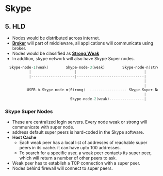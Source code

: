 # Skype

## 5. HLD
- Nodes would be distributed across internet.
- **[Broker](/System-Design/Concepts/Distributed_Systems/Distributed_System_Types_Architectures.md)** will part of middleware, all applications will communicate using broker.
- Nodes would be classified as **[Strong,Weak](/System-Design/Concepts/Hashing/Consistent_Hashing.md)**
- In addition, skype network will also have Skype Super nodes.
```c
  Skype-node-1(weak)        Skype-node-3(weak)        Skype-node-n(strong)USER-a
           |                    |                               |
           |--------------------|-------------------------------|
                                                                |
                                                                |
          USER-b-Skype-node-m(Strong)  ----------------- Skype-Super-Node
                                                                |
                              Skype-node-2(weak)----------------|

```

### Skype Super Nodes
  - These are centralized login servers. Every node weak or strong will communicate with super node.
  - address default super peers is hard-coded in the Skype software.
  - **Host Cache** 
    - Each weak peer has a local list of addresses of reachable super peers in its cache. it can have upto 100 addresses.
    -  To search for a specific user, a weak peer contacts its super peer, which will return a number of other peers to ask.
  - Weak peer has to establish a TCP connection with a super peer.
  - Nodes behind firewall will connect to super peers.
  
